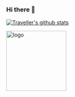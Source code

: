 ### Hi there 👋

[![Traveller's github stats](https://github-readme-stats.vercel.app/api?username=TravellerXi&show_icons=true&theme=dark)](https://github.com/TravellerXi)


<img src="https://github-profile-trophy.vercel.app/?username=TravellerXi&theme=dark&column=7&margin-w=10" alt="logo" height="160" align="center" />

<!--
**TravellerXi/TravellerXi** is a ✨ _special_ ✨ repository because its `README.md` (this file) appears on your GitHub profile.

Here are some ideas to get you started:

- 🔭 I’m currently working on ...
- 🌱 I’m currently learning ...
- 👯 I’m looking to collaborate on ...
- 🤔 I’m looking for help with ...
- 💬 Ask me about ...
- 📫 How to reach me: ...
- 😄 Pronouns: ...
- ⚡ Fun fact: ...
-->
